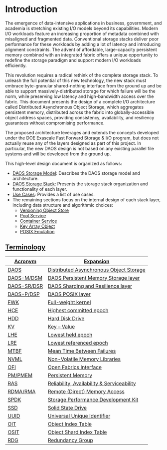 # Introduction

The emergence of data-intensive applications in business, government, and academia is stretching existing I/O models beyond its capabilities. Modern I/O workloads feature an increasing proportion of metadata combined with misaligned and fragmented data. Conventional storage stacks deliver poor performance for these workloads by adding a lot of latency and introducing alignment constraints. The advent of affordable, large-capacity persistent memory combined with an integrated fabric offers a unique opportunity to redefine the storage paradigm and support modern I/O workloads efficiently.

This revolution requires a radical rethink of the complete storage stack. To unleash the full potential of this new technology, the new stack must embrace byte-granular shared-nothing interface from the ground up and be able to support massively-distributed storage for which failure will be the norm, while preserving low latency and high-bandwidth access over the fabric. This document presents the design of a complete I/O architecture called Distributed Asynchronous Object Storage, which aggregates persistent memory, distributed across the fabric into globally-accessible object address spaces, providing consistency, availability, and resiliency guarantees without compromising performance.

The proposed architecture leverages and extends the concepts developed under the DOE Exascale Fast Forward Storage & I/O program, but does not actually reuse any of the layers designed as part of this project. In particular, the new DAOS design is not based on any existing parallel file systems and will be developed from the ground up.

This high-level design document is organized as follows:

- <a href="overview.md">DAOS Storage Model</a>: Describes the DAOS storage model and architecture. 
- <a href="../src/client/layering.md">DAOS Storage Stack</a>: Presents the storage stack organization and functionality of each layer. 
- <a href="use_cases.md">Use Cases</a>: Provides a list of use cases.
- The remaining sections focus on the internal design of each stack layer, including data structure and algorithmic choices:
   - <a href="../src/vos/vos.md">Versioning Object Store</a>
   - <a href="../src/container/daos_m_forgithub.md">Pool Service</a>
   - <a href="../src/container/daos_m_forgithub.md">Container Service</a>
   - <a href="../src/object/key_array_object.md">Key Array Object</a>
   - <a href="../src/addons/posix.md">POSIX Emulation

## Terminology

	
	
	
	
	
|Acronym|Expansion |
|---|---|
|DAOS| Distributed Asynchronous Object Storage |
|DAOS-M/DSM|DAOS Persistent Memory Storage layer  |
|DAOS-SR/DSR| DAOS Sharding and Resilience layer |
|DAOS-P/DSP|DAOS POSIX layer
|FWK|Full-weight kernel|	
|HCE|Highest committed epoch|
|HDD|Hard Disk Drive|
|KV|Key – Value|
|LHE|Lowest held epoch|
|LRE|Lowest referenced epoch|
|MTBF|Mean Time Between Failures|
|NVML|Non-Volatile Memory Libraries|
|OFI|Open Fabrics Interface|
|PM/PMEM|Persistent Memory|
|RAS|Reliability, Availability & Serviceability|
|RDMA/RMA	|Remote (Direct) Memory Access|
|SPDK|Storage Performance Development Kit|
|SSD|Solid State Drive|
|UUID|Universal Unique Identifier|
|OIT|Object Index Table|
|OSIT|Object Shard Index Table|
|RDG|Redundancy Group|

